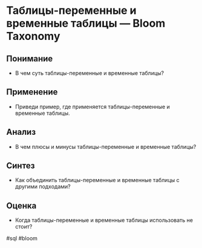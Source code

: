 # Таблицы-переменные и временные таблицы — Bloom Taxonomy

## Понимание
- В чем суть таблицы-переменные и временные таблицы?

## Применение
- Приведи пример, где применяется таблицы-переменные и временные таблицы.

## Анализ
- В чем плюсы и минусы таблицы-переменные и временные таблицы?

## Синтез
- Как объединить таблицы-переменные и временные таблицы с другими подходами?

## Оценка
- Когда таблицы-переменные и временные таблицы использовать не стоит?

#sql #bloom
